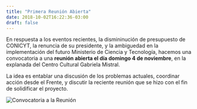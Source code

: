 ```yaml
---
title: "Primera Reunión Abierta"
date: 2018-10-02T16:22:36-03:00
draft: false
---
```

En respuesta a los eventos recientes, la dismininución de presupuesto de CONICYT, la renuncia de su presidente, y la ambiguedad en la implementación del futuro Ministerio de Ciencia y Tecnología, hacemos una convocatoria a una **reunión abierta el día domingo 4 de noviembre**, en la explanada del Centro Cultural Gabriela Mistral.

La idea es entablar una discusión de los problemas actuales, coordinar acción desde el Frente, y discutir la reciente reunión que se hizo con el fin de solidificar el proyecto.

![Convocatoria a la Reunión](/images/reunion.png)
